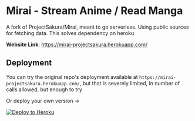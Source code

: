 # Mirai - Stream Anime / Read Manga

A fork of ProjectSakura/Mirai, meant to go serverless.
Using public sources for fetching data. This solves dependency on heroku

**Website Link**: https://mirai-projectsakura.herokuapp.com/

## Deployment

You can try the original repo's deployment available at `https://mirai-projectsakura.herokuapp.com/`, but that is severely limited, in number of calls allowed, but enough to try

Or deploy your own version ->

[![Deploy to Heroku](https://www.herokucdn.com/deploy/button.svg)](https://heroku.com/deploy?template=https://github.com/ProjectSakura/mirai)
